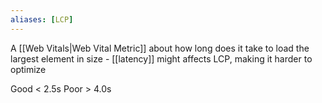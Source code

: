 ```yaml
---
aliases: [LCP]
---
```


A [[Web Vitals|Web Vital Metric]] about how long does it take to load the largest element in size - [[latency]] might affects LCP, making it harder to optimize

Good < 2.5s
Poor > 4.0s
